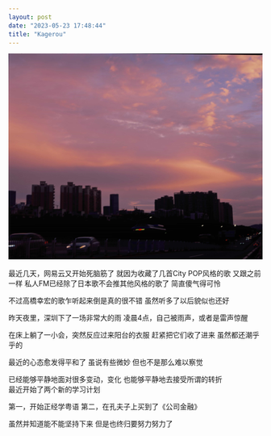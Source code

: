 ```yaml
---
layout: post
date: "2023-05-23 17:48:44"
title: "Kagerou"
---
```

<img alt="sky" src="/assets/posts/velvia-sky.jpg" class="post-image black"/>

最近几天，网易云又开始死脑筋了
就因为收藏了几首City POP风格的歌
又跟之前一样
私人FM已经除了日本歌不会推其他风格的歌了
简直傻气得可怜

不过高橋幸宏的歌乍听起来倒是真的很不错
虽然听多了以后貌似也还好

昨天夜里，深圳下了一场非常大的雨
凌晨4点，自己被雨声，或者是雷声惊醒

在床上躺了一小会，突然反应过来阳台的衣服
赶紧把它们收了进来
虽然都还潮乎乎的

最近的心态愈发得平和了
虽说有些微妙
但也不是那么难以察觉

已经能够平静地面对很多变动，变化
也能够平静地去接受所谓的转折
<br>
最近开始了两个新的学习计划

第一，开始正经学粤语
第二，在孔夫子上买到了《公司金融》

虽然并知道能不能坚持下来
但是也终归要努力努力了